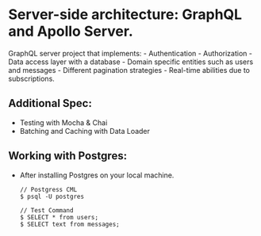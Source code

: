 # Server-side architecture: GraphQL and Apollo Server.
GraphQL server project that implements:
    - Authentication
    - Authorization
    - Data access layer with a database
    - Domain specific entities such as users and messages
    - Different pagination strategies
    - Real-time abilities due to subscriptions.

## Additional Spec:
- Testing with Mocha & Chai
- Batching and Caching with Data Loader

## Working with Postgres:
- After installing Postgres on your local machine.
    ```
    // Postgress CML
    $ psql -U postgres
    
    // Test Command
    $ SELECT * from users;
    $ SELECT text from messages;
    ```